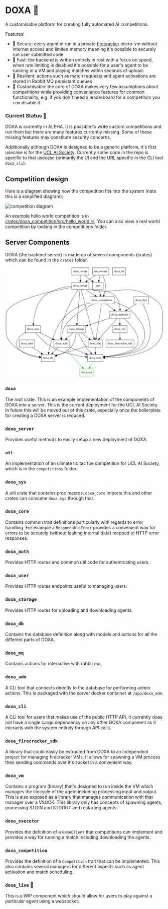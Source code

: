 # DOXA 🧠

A customisable platform for creating fully automated AI competitions.

Features:
- 🔐 Secure: every agent in run in a private [firecracker](https://github.com/firecracker-microvm/firecracker/) micro-vm without internet access and limited memory meaning it's possible to securely run user submitted code.
- 🚀 Fast: the backend is written entirely in rust with a focus on speed, when rate limiting is disabled it's possible for a user's agent to be running in a VM and playing matches within seconds of upload.
- 🔩 Resilient: actions such as match requests and agent activations are stored in Rabbit MQ persistant queues 
- 🔧 Customisable: the core of DOXA makes very few assumptions about competitions while providing convenience features for common functionality, e.g. if you don't need a leaderboard for a competition you can disable it.

### Current Status 🚧

DOXA is currently in ALPHA.
It is possible to write custom competitions and run them but there are many features currently missing.
Some of these missing features may constitute security concerns.

Additionally although DOXA is designed to be a generic platform, it's first usecase is for the [UCL AI Society](https://uclaisociety.co.uk).
Currently some code in the repo is specific to that usecase (primarily the UI and the URL specific in the CLI tool `doxa_cli`).



## Competition design

Here is a diagram showing how the competition fits into the system (note this is a simplified diagram):

![competition diagram](./docs/competition_diagram.svg)





An example hello world competition is in [crates/doxa_competition/src/hello_world.rs](crates/doxa_competition/src/hello_world.rs). You can also view a real world competition by looking in the competitions folder.



## Server Components

DOXA (the backend server) is made up of several components (crates) which can be found in the `crates` folder.



![DOXA crate graph](./docs/depgraph.png)

### `doxa`

The root crate. This is an example implementation of the components of DOXA into a server. This is the current deployment for the UCL AI Society. In future this will be moved out of this crate, especially once the boilerplate for creating a DOXA server is reduced.


### `doxa_server`

Provides useful methods to easily setup a new deployment of DOXA.


### `utt`

An implementation of an ulimate tic tac toe competition for UCL AI Society, which is in the `competitions` folder.



### `doxa_sys`

A util crate that contains proc macros. `doxa_core` imports this and other crates can consume `doxa_sys` through that.



### `doxa_core`

Contains common trait definitions particularly with regards to error handling. For example a `RespondableError` provides a convenient way for errors to be securely (without leaking internal data) mapped to HTTP error responses.



### `doxa_auth`

Provides HTTP routes and common util code for authenticating users.


### `doxa_user`

Provides HTTP routes endpoints useful to managing users.


### `doxa_storage`

Provides HTTP routes for uploading and downloading agents.



### `doxa_db`

Contains the database definition along with models and actions for all the different parts of DOXA.



### `doxa_mq`

Contains actions for interactive with rabbit mq.



### `doxa_adm`

A CLI tool that connects directly to the database for performing admin actions. This is packaged with the server docker container at `/app/doxa_adm`.



### `doxa_cli`

A CLI tool for users that makes use of the public HTTP API. It currently does not have a single cargo dependency on any other DOXA component as it interacts with the system entirely through API calls.



### `doxa_firecracker_sdk`

A library that could easily be extracted from DOXA to an independent project for managing firecracker VMs. It allows for spawning a VM process then sending commands over it's socket in a convenient way.



### `doxa_vm`

Contains a program (binary) that's designed to run inside the VM which manages the lifecycle of the agent including processing input and output. This is also exposed as a library that manages communication with that manager over a VSOCK. This library only has concepts of spawning agents, processing STDIN and STDOUT and restarting agents.



### `doxa_executor`

Provides the definition of a `GameClient` that competitions can implement and provides a way for running a match including downloading the agents.



### `doxa_competition`

Provides the definition of a `Competition` trait that can be implemented. This also contains several managers for different aspects such as agent activation and match scheduling.



### `doxa_live` 🚧

This is a WIP component which should allow for users to play against a particular agent using a websocket.

